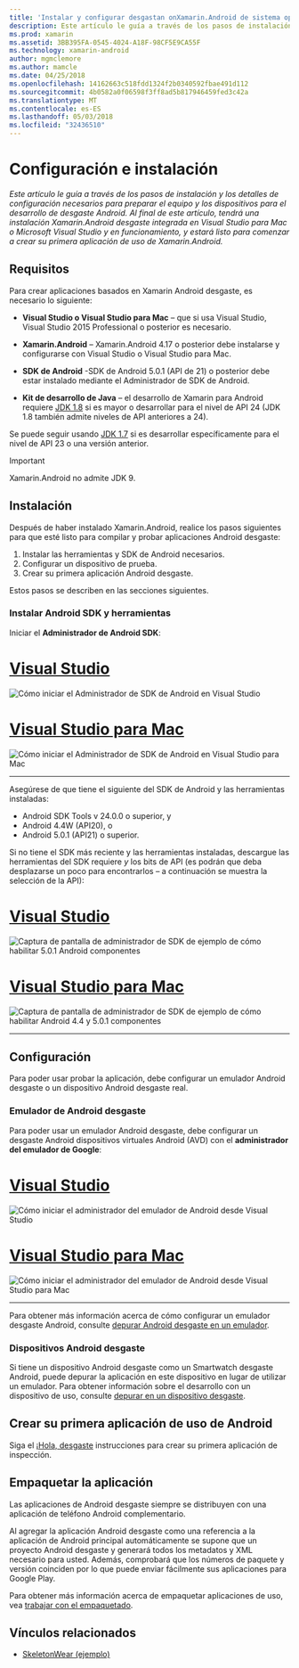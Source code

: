 ```yaml
---
title: 'Instalar y configurar desgastan onXamarin.Android de sistema operativo '
description: Este artículo le guía a través de los pasos de instalación y los detalles de configuración necesarios para preparar el equipo y los dispositivos para el desarrollo de desgaste Android. Al final de este artículo, tendrá una instalación Xamarin.Android desgaste integrada en Visual Studio para Mac o Microsoft Visual Studio y en funcionamiento, y estará listo para comenzar a crear su primera aplicación de uso de Xamarin.Android.
ms.prod: xamarin
ms.assetid: 3BB395FA-0545-4024-A18F-98CF5E9CA55F
ms.technology: xamarin-android
author: mgmclemore
ms.author: mamcle
ms.date: 04/25/2018
ms.openlocfilehash: 14162663c518fdd1324f2b0340592fbae491d112
ms.sourcegitcommit: 4b0582a0f06598f3ff8ad5b817946459fed3c42a
ms.translationtype: MT
ms.contentlocale: es-ES
ms.lasthandoff: 05/03/2018
ms.locfileid: "32436510"
---
```

# <a name="setup-and-installation"></a>Configuración e instalación

_Este artículo le guía a través de los pasos de instalación y los detalles de configuración necesarios para preparar el equipo y los dispositivos para el desarrollo de desgaste Android. Al final de este artículo, tendrá una instalación Xamarin.Android desgaste integrada en Visual Studio para Mac o Microsoft Visual Studio y en funcionamiento, y estará listo para comenzar a crear su primera aplicación de uso de Xamarin.Android._

## <a name="requirements"></a>Requisitos

Para crear aplicaciones basados en Xamarin Android desgaste, es necesario lo siguiente:

-   **Visual Studio o Visual Studio para Mac** &ndash; que si usa Visual Studio, Visual Studio 2015 Professional o posterior es necesario.

-   **Xamarin.Android** &ndash; Xamarin.Android 4.17 o posterior debe instalarse y configurarse con Visual Studio o Visual Studio para Mac.

-   **SDK de Android** -SDK de Android 5.0.1 (API de 21) o posterior debe estar instalado mediante el Administrador de SDK de Android.

-   **Kit de desarrollo de Java** &ndash; el desarrollo de Xamarin para Android requiere [JDK 1.8](http://www.oracle.com/technetwork/java/javase/downloads/jdk8-downloads-2133151.html) si es mayor o desarrollar para el nivel de API 24 (JDK 1.8 también admite niveles de API anteriores a 24).

Se puede seguir usando [JDK 1.7](http://www.oracle.com/technetwork/java/javase/downloads/jdk7-downloads-1880260.html) si es desarrollar específicamente para el nivel de API 23 o una versión anterior.

> [!IMPORTANT]
> Xamarin.Android no admite JDK 9.

## <a name="installation"></a>Instalación

Después de haber instalado Xamarin.Android, realice los pasos siguientes para que esté listo para compilar y probar aplicaciones Android desgaste: 

1.  Instalar las herramientas y SDK de Android necesarios.
2.  Configurar un dispositivo de prueba.
3.  Crear su primera aplicación Android desgaste.

Estos pasos se describen en las secciones siguientes.


### <a name="install-android-sdk-and-tools"></a>Instalar Android SDK y herramientas 

Iniciar el **Administrador de Android SDK**: 

# <a name="visual-studiotabvswin"></a>[Visual Studio](#tab/vswin)

![Cómo iniciar el Administrador de SDK de Android en Visual Studio](installation-images/vs/sdk-menu.png)

# <a name="visual-studio-for-mactabvsmac"></a>[Visual Studio para Mac](#tab/vsmac)

![Cómo iniciar el Administrador de SDK de Android en Visual Studio para Mac](installation-images/xs/sdk-menu.png)

-----


Asegúrese de que tiene el siguiente del SDK de Android y las herramientas instaladas:

* Android SDK Tools v 24.0.0 o superior, y
* Android 4.4W (API20), o
* Android 5.0.1 (API21) o superior.

Si no tiene el SDK más reciente y las herramientas instaladas, descargue las herramientas del SDK requiere *y* los bits de API (es podrán que deba desplazarse un poco para encontrarlos &ndash; a continuación se muestra la selección de la API): 

# <a name="visual-studiotabvswin"></a>[Visual Studio](#tab/vswin)

![Captura de pantalla de administrador de SDK de ejemplo de cómo habilitar 5.0.1 Android componentes](installation-images/vs/sdk-select.png)

# <a name="visual-studio-for-mactabvsmac"></a>[Visual Studio para Mac](#tab/vsmac)

![Captura de pantalla de administrador de SDK de ejemplo de cómo habilitar Android 4.4 y 5.0.1 componentes](installation-images/xs/sdk-select.png)

-----


## <a name="configuration"></a>Configuración

Para poder usar probar la aplicación, debe configurar un emulador Android desgaste o un dispositivo Android desgaste real. 


### <a name="android-wear-emulator"></a>Emulador de Android desgaste

Para poder usar un emulador Android desgaste, debe configurar un desgaste Android dispositivos virtuales Android (AVD) con el **administrador del emulador de Google**:

# <a name="visual-studiotabvswin"></a>[Visual Studio](#tab/vswin)

![Cómo iniciar el administrador del emulador de Android desde Visual Studio](installation-images/vs/emulator-menu.png)

# <a name="visual-studio-for-mactabvsmac"></a>[Visual Studio para Mac](#tab/vsmac)

![Cómo iniciar el administrador del emulador de Android desde Visual Studio para Mac](installation-images/xs/emulator-menu.png)

-----

Para obtener más información acerca de cómo configurar un emulador desgaste Android, consulte [depurar Android desgaste en un emulador](~/android/wear/deploy-test/debug-on-emulator.md).


### <a name="android-wear-device"></a>Dispositivos Android desgaste

Si tiene un dispositivo Android desgaste como un Smartwatch desgaste Android, puede depurar la aplicación en este dispositivo en lugar de utilizar un emulador. Para obtener información sobre el desarrollo con un dispositivo de uso, consulte [depurar en un dispositivo desgaste](~/android/wear/deploy-test/debug-on-device.md).


## <a name="create-your-first-android-wear-app"></a>Crear su primera aplicación de uso de Android

Siga el [¡Hola, desgaste](~/android/wear/get-started/hello-wear.md) instrucciones para crear su primera aplicación de inspección.


## <a name="packaging-your-app"></a>Empaquetar la aplicación

Las aplicaciones de Android desgaste siempre se distribuyen con una aplicación de teléfono Android complementario. 

Al agregar la aplicación Android desgaste como una referencia a la aplicación de Android principal automáticamente se supone que un proyecto Android desgaste y generará todos los metadatos y XML necesario para usted. Además, comprobará que los números de paquete y versión coinciden por lo que puede enviar fácilmente sus aplicaciones para Google Play. 

Para obtener más información acerca de empaquetar aplicaciones de uso, vea [trabajar con el empaquetado](~/android/wear/deploy-test/packaging.md).


## <a name="related-links"></a>Vínculos relacionados

- [SkeletonWear (ejemplo)](https://developer.xamarin.com/samples/SkeletonWear/)

